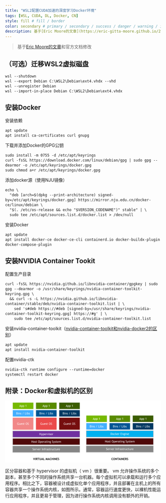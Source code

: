 ```yaml
---
title: "WSL2配置CUDA加速的深度学习Docker环境"
tags: [WSL, CUDA, DL, Docker, CN]
style: fill # fill / border
color: secondary # primary / secondary / success / danger / warning / info / light / dark
description: 基于[Eric Moore的文章](https://eric-gitta-moore.github.io/2023/full-stack-development-and-deep-learning-tensorflow-pytorch-gpu-acceleration-using-nvidia-docker-in-wsl2/)和官方文档修改
---
```


> 基于[Eric Moore的文章](https://eric-gitta-moore.github.io/2023/full-stack-development-and-deep-learning-tensorflow-pytorch-gpu-acceleration-using-nvidia-docker-in-wsl2/)和官方文档修改

## （可选）迁移WSL2虚拟磁盘

```shell
wsl --shutdown
wsl --export Debian C:\WSL2\Debian\ext4.vhdx --vhd
wsl --unregister Debian
wsl --import-in-place Debian C:\WSL2\Debian\ext4.vhdx
```

## 安装Docker

安装依赖

```shell
apt update
apt install ca-certificates curl gnupg
```

下载并添加Docker的GPG公钥

```shell
sudo install -m 0755 -d /etc/apt/keyrings
curl -fsSL https://download.docker.com/linux/debian/gpg | sudo gpg --dearmor -o /etc/apt/keyrings/docker.gpg
sudo chmod a+r /etc/apt/keyrings/docker.gpg
```

添加docker源（使用NJU镜像）

```shell
echo \
  "deb [arch=$(dpkg --print-architecture) signed-by=/etc/apt/keyrings/docker.gpg] https://mirror.nju.edu.cn/docker-ce/linux/debian \
  "$(. /etc/os-release && echo "$VERSION_CODENAME")" stable" | \
  sudo tee /etc/apt/sources.list.d/docker.list > /dev/null
```

安装Docker

```shell
apt update
apt install docker-ce docker-ce-cli containerd.io docker-buildx-plugin docker-compose-plugin
```

## 安装NVIDIA Container Tookit

配置生产目录

```shell
curl -fsSL https://nvidia.github.io/libnvidia-container/gpgkey | sudo gpg --dearmor -o /usr/share/keyrings/nvidia-container-toolkit-keyring.gpg \
  && curl -s -L https://nvidia.github.io/libnvidia-container/stable/deb/nvidia-container-toolkit.list | \
    sed 's#deb https://#deb [signed-by=/usr/share/keyrings/nvidia-container-toolkit-keyring.gpg] https://#g' | \
    sudo tee /etc/apt/sources.list.d/nvidia-container-toolkit.list
```

安装nvidia-container-toolkit（[nvidia-container-toolkit和nvidia-docker2的区别](https://github.com/NVIDIA/nvidia-docker/issues/1268#issuecomment-632692949)）

```shell
apt update
apt install nvidia-container-toolkit 
```

配置nvidia-ctk

```shell
nvidia-ctk runtime configure --runtime=docker
systemctl restart docker
```

## 附录：Docker和虚拟机的区别

![VM_vs_Docker](\assets\images\VM_vs_Docker.png)

区分容器和基于 hypervisor 的虚拟机（ vm ）很重要。 vm 允许操作系统的多个副本，甚至多个不同的操作系统共享一台机器。每个虚拟机可以承载和运行多个应用程序。相比之下，容器被设计成虚拟化单个应用程序，并且部署在主机上的所有容器共享一个操作系统内核，如图所示。通常，容器运行速度更快，以裸机性能运行应用程序，并且更易于管理，因为进行操作系统内核调用没有额外的开销。
